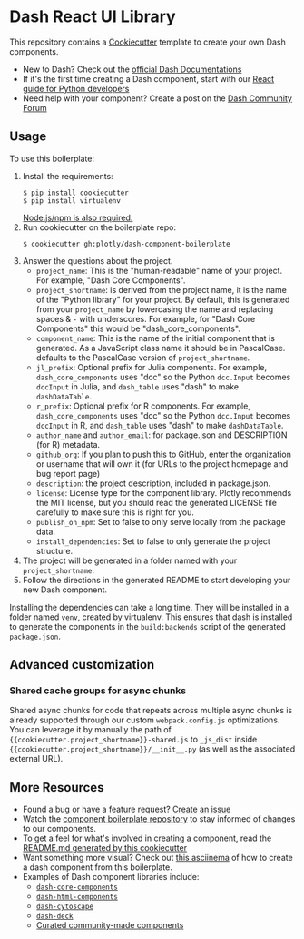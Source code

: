 # Dash React UI Library

This repository contains a [Cookiecutter](https://github.com/audreyr/cookiecutter) template to create your own Dash components.

- New to Dash? Check out the [official Dash Documentations](https://dash.plotly.com)
- If it's the first time creating a Dash component, start with our [React guide for Python developers](https://dash.plotly.com/react-for-python-developers)
- Need help with your component? Create a post on the [Dash Community Forum](https://community.plotly.com/c/dash)

## Usage

To use this boilerplate:

1. Install the requirements:
    ```
    $ pip install cookiecutter
    $ pip install virtualenv
    ```
   [Node.js/npm is also required.](https://nodejs.org/en/)
2. Run cookiecutter on the boilerplate repo:
    ```
    $ cookiecutter gh:plotly/dash-component-boilerplate
    ```
3. Answer the questions about the project.
    - `project_name`: This is the "human-readable" name of your project. For example, "Dash Core Components".
    - `project_shortname`: is derived from the project name, it is the name of the "Python library" for your project. By default, this is generated from your `project_name` by lowercasing the name and replacing spaces & `-` with underscores. For example, for "Dash Core Components" this would be "dash_core_components".
    - `component_name`: This is the name of the initial component that is generated. As a JavaScript class name it should be in PascalCase. defaults to the PascalCase version of `project_shortname`.
    - `jl_prefix`: Optional prefix for Julia components. For example, `dash_core_components` uses "dcc" so the Python `dcc.Input` becomes `dccInput` in Julia, and `dash_table` uses "dash" to make `dashDataTable`.
    - `r_prefix`: Optional prefix for R components. For example, `dash_core_components` uses "dcc" so the Python `dcc.Input` becomes `dccInput` in R, and `dash_table` uses "dash" to make `dashDataTable`.
    - `author_name` and `author_email`: for package.json and DESCRIPTION (for R) metadata.
    - `github_org`: If you plan to push this to GitHub, enter the organization or username that will own it (for URLs to the project homepage and bug report page)
    - `description`: the project description, included in package.json.
    - `license`: License type for the component library. Plotly recommends the MIT license, but you should read the generated LICENSE file carefully to make sure this is right for you.
    - `publish_on_npm`: Set to false to only serve locally from the package data.
    - `install_dependencies`: Set to false to only generate the project structure.
4. The project will be generated in a folder named with your `project_shortname`.
5. Follow the directions in the generated README to start developing your new Dash component.

Installing the dependencies can take a long time. They will be installed in a
folder named `venv`, created by virtualenv. This ensures that dash is installed
to generate the components in the `build:backends` script of the generated
`package.json`.


## Advanced customization

### Shared cache groups for async chunks

Shared async chunks for code that repeats across multiple async chunks is already supported through our custom `webpack.config.js` optimizations. You can leverage it by manually the path of `{{cookiecutter.project_shortname}}-shared.js` to `_js_dist` inside `{{cookiecutter.project_shortname}}/__init__.py` (as well as the associated external URL).

## More Resources

- Found a bug or have a feature request? [Create an issue](https://github.com/plotly/dash-component-boilerplate/issues/new)
- Watch the [component boilerplate repository](https://github.com/plotly/dash-component-boilerplate) to stay informed of changes to our components.
- To get a feel for what's involved in creating a component, read the [README.md generated by this cookiecutter](%7B%7Bcookiecutter.project_shortname%7D%7D/README.md)
- Want something more visual? Check out [this asciinema](https://asciinema.org/a/393389) of how to create a dash component from this boilerplate.
- Examples of Dash component libraries include:
    - [`dash-core-components`](https://github.com/plotly/dash-core-components)
    - [`dash-html-components`](https://github.com/plotly/dash-html-components)
    - [`dash-cytoscape`](https://github.com/plotly/dash-cytoscape)
    - [`dash-deck`](https://github.com/plotly/dash-deck)
    - [Curated community-made components](https://plotly.com/dash-community-components/)
